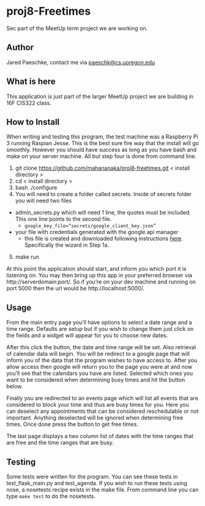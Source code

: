 # proj8-Freetimes
Sec part of the MeetUp term project we are working on.

## Author
Jared Paeschke, contact me via paeschk@cs.uoregon.edu

## What is here

This application is just part of the larger MeetUp project we
are building in 16F CIS322 class.

## How to Install

When writing and testing this program, the test machine was a Raspberry Pi 3 running Raspian Jesse. 
This is the best sure fire way that the install will go smoothly. However you should have success 
as long as you have bash and make on your server machine. All but step four is done from command line.

1. git clone https://github.com/mahananaka/proj8-freetimes.git < install directory >
2. cd < install directory >
3. bash ./configure
4. You will need to create a folder called secrets. Inside of secrets folder you will need two files
  * admin_secrets.py which will need 1 line, the quotes must be included. This one line points to the second file.
    * `google_key_file=“secrets/google_client_key.json”`
  * your file with credentials generated with the google api manager
    * this file is created and downloaded following instructions [here](https://developers.google.com/google-apps/calendar/quickstart/python). Specifically the wizard in Step 1a.
5. make run

At this point the application should start, and inform you which port it is listening on. You may then
bring up this app in your preferred browser via http://serverdomain:port/. So if you’re on your dev
machine and running on port 5000 then the url would be http://localhost:5000/.

## Usage

From the main entry page you’ll have options to select a date range and a time range. Defaults are 
setup but if you wish to change them just click on the fields and a widget will appear for you to
choose new dates.

After this click the button, the date and time range will be set. Also retrieval of calendar data will begin. You 
will be redirect to a google page that will inform you of the data that the program wishes to have access to. After
you allow access then google will return you to the page you were at and now you’ll see that the calendars you have
are listed. Selected which ones you want to be considered when determining busy times and hit the button below.

Finally you are redirected to an events page which will list all events that are considered to block your time
and thus are busy times for you. Here you can deselect any appointments that can be considered reschedulable or not
important. Anything deselected will be ignored when determining free times. Once done press the button to get free 
times.

The last page displays a two column list of dates with the time ranges that are free and the time ranges that are busy.

## Testing

Some tests were written for the program. You can see these tests in test_flask_main.py and test_agenda. If you wish to run these tests using nose, a nosetests recipe exists in the make file. From command line you can type `make test` to do the nosetests.
